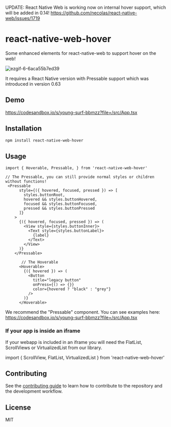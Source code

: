 UPDATE: React Native Web is working now on internal hover support, which will be added in 0.14! https://github.com/necolas/react-native-web/issues/1719


# react-native-web-hover

Some enhanced elements for react-native-web to support hover on the web!

![ezgif-6-6aca55b7ed39](https://user-images.githubusercontent.com/6492229/92249982-28e3a200-eecb-11ea-8672-a86328acbe2d.gif)


It requires a React Native version with Pressable support which was introduced in version 0.63

## Demo

https://codesandbox.io/s/young-surf-bbmzz?file=/src/App.tsx

## Installation

```sh
npm install react-native-web-hover
```

## Usage
```tsx
import { Hoverable, Pressable, } from 'react-native-web-hover'

// The Pressable, you can still provide normal styles or children without functions!
 <Pressable
      style={({ hovered, focused, pressed }) => [
        styles.buttonRoot,
        hovered && styles.buttonHovered,
        focused && styles.buttonFocused,
        pressed && styles.buttonPressed
      ]}
    >
      {({ hovered, focused, pressed }) => (
        <View style={styles.buttonInner}>
          <Text style={styles.buttonLabel}>
            {label}
          </Text>
        </View>
      )}
    </Pressable>

       // The Hoverable
      <Hoverable>
        {({ hovered }) => (
          <Button
            title="legacy button"
            onPress={() => {}}
            color={hovered ? "black" : "grey"}
          />
        )}
      </Hoverable>
```

We recommend the "Pressable" component. You can see examples here:
https://codesandbox.io/s/young-surf-bbmzz?file=/src/App.tsx




### If your app is inside an iframe
If your webapp is included in an iframe you will need the FlatList, ScrollViews or VirtualizedList from our library.

import { ScrollView, FlatList, VirtualizedList } from 'react-native-web-hover'

## Contributing

See the [contributing guide](CONTRIBUTING.md) to learn how to contribute to the repository and the development workflow.

## License

MIT

